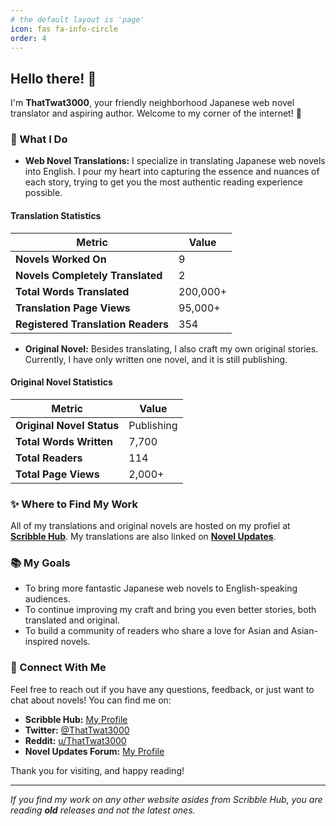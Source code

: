 ```yaml
---
# the default layout is 'page'
icon: fas fa-info-circle
order: 4
---
```


## Hello there! 👋

I'm **ThatTwat3000**, your friendly neighborhood Japanese web novel translator and aspiring author. Welcome to my corner of the internet! 🌟

### 🌸 What I Do

- **Web Novel Translations:** I specialize in translating Japanese web novels into English. I pour my heart into capturing the essence and nuances of each story, trying to get you the most authentic reading experience possible.

#### Translation Statistics

| **Metric**                           | **Value**             |
|--------------------------------------|-----------------------|
| **Novels Worked On**                 | 9                     |
| **Novels Completely Translated**     | 2                     |
| **Total Words Translated**           | 200,000+              |
| **Translation Page Views**           | 95,000+               |
| **Registered Translation Readers**   | 354                   |

- **Original Novel:** Besides translating, I also craft my own original stories. Currently, I have only written one novel, and it is still publishing.

#### Original Novel Statistics

| **Metric**               | **Value**       |
|--------------------------|-----------------|
| **Original Novel Status**| Publishing      |
| **Total Words Written**  | 7,700           |
| **Total Readers**        | 114             |
| **Total Page Views**     | 2,000+          |


### ✨ Where to Find My Work

All of my translations and original novels are hosted on my profiel at **[Scribble Hub](https://www.scribblehub.com/)**. My translations are also linked on **[Novel Updates](https://novelupdates.com)**.

### 📚 My Goals

- To bring more fantastic Japanese web novels to English-speaking audiences.
- To continue improving my craft and bring you even better stories, both translated and original.
- To build a community of readers who share a love for Asian and Asian-inspired novels.

### 💬 Connect With Me

Feel free to reach out if you have any questions, feedback, or just want to chat about novels! You can find me on:

- **Scribble Hub:** [My Profile](https://www.scribblehub.com/profile/164626/thattwat3000/)
- **Twitter:** [@ThatTwat3000](https://twitter.com/ThatTwat3000)
- **Reddit:** [u/ThatTwat3000](https://old.reddit.com/u/ThatTwat3000)
- **Novel Updates Forum:** [My Profile](https://www.novelupdatesforum.com/members/thattwat3000.819130/)

Thank you for visiting, and happy reading!

---
*If you find my work on any other website asides from Scribble Hub, you are reading **old** releases and not the latest ones.*

